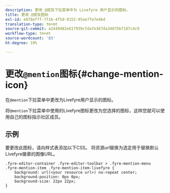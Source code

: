 ```yaml
---
description: 更改 @提及下拉菜单中为 Livefyre 用户显示的图标。
title: 更改 @提及图标
exl-id: e078ef7f-7f16-4f5d-9152-95ae7fe7e4bd
translation-type: tm+mt
source-git-commit: a2449482e617939cfda7e367da34875bf187c4c9
workflow-type: tm+mt
source-wordcount: '83'
ht-degree: 19%

---
```


# 更改`@mention`图标{#change-mention-icon}

在`@mention`下拉菜单中更改为Livefyre用户显示的图标。

将`@mention`下拉菜单中使用的Livefyre图标更改为您选择的图标，这样您就可以使用自己的图标指示社区成员。

## 示例

要更改此图标，请向样式表添加以下CSS。 将资源&#x200B;*url*&#x200B;替换为选定用于替换默认Livefyre徽章的图像URL。

```
.fyre-editor-container .fyre-editor-toolbar > .fyre-mention-menu .fyre-mention-item .fyre-mention-item-livefyre { 
    background: url(<your resource url>) no-repeat center; 
    background-position: 0px 0px; 
    background-size: 22px 22px; 
}
```
